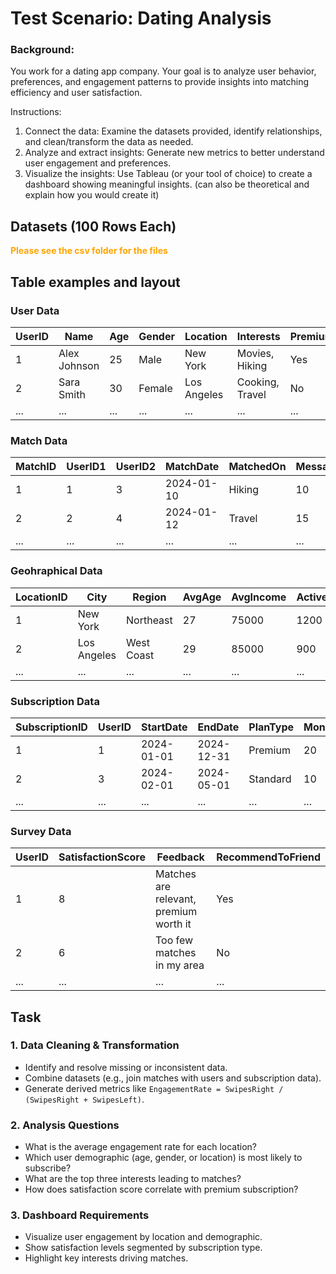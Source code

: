 # Test Scenario: Dating Analysis

### Background:
You work for a dating app company. Your goal is to analyze user behavior, preferences, and engagement patterns to provide insights into matching efficiency and user satisfaction.

Instructions:

1. Connect the data: Examine the datasets provided, identify relationships, and clean/transform the data as needed.
2. Analyze and extract insights: Generate new metrics to better understand user engagement and preferences.
3. Visualize the insights: Use Tableau (or your tool of choice) to create a dashboard showing meaningful insights. (can also be theoretical and explain how you would create it)

## Datasets (100 Rows Each)

<strong style="color: orange;">Please see the csv folder for the files</strong>

## Table examples and layout

### User Data

| UserID | Name          | Age  | Gender | Location       | Interests       | PremiumUser | SwipesLeft | SwipesRight |
|--------|---------------|------|--------|----------------|-----------------|-------------|------------|-------------|
| 1      | Alex Johnson  | 25   | Male   | New York       | Movies, Hiking  | Yes         | 120        | 80          |
| 2      | Sara Smith    | 30   | Female | Los Angeles    | Cooking, Travel | No          | 100        | 50          |
| ...    | ...           | ...  | ...    | ...            | ...             | ...         | ...        | ...         |

### Match Data
| MatchID | UserID1 | UserID2 | MatchDate   | MatchedOn     | MessagesExchanged | DateScheduled |
|---------|---------|---------|-------------|---------------|-------------------|---------------|
| 1       | 1       | 3       | 2024-01-10 | Hiking        | 10                | 2024-01-15    |
| 2       | 2       | 4       | 2024-01-12 | Travel        | 15                | 2024-01-20    |
| ...     | ...     | ...     | ...         | ...           | ...               | ...           |

### Geohraphical Data
| LocationID | City           | Region      | AvgAge | AvgIncome | ActiveUsers |
|------------|----------------|-------------|--------|-----------|-------------|
| 1          | New York       | Northeast   | 27     | 75000     | 1200        |
| 2          | Los Angeles    | West Coast  | 29     | 85000     | 900         |
| ...        | ...            | ...         | ...    | ...       | ...         |

### Subscription Data
| SubscriptionID | UserID | StartDate   | EndDate     | PlanType  | MonthlyCost |
|----------------|--------|-------------|-------------|-----------|-------------|
| 1              | 1      | 2024-01-01 | 2024-12-31  | Premium   | 20          |
| 2              | 3      | 2024-02-01 | 2024-05-01  | Standard  | 10          |
| ...            | ...    | ...         | ...         | ...       | ...         |

### Survey Data
| UserID | SatisfactionScore | Feedback                                              | RecommendToFriend |
|--------|-------------------|-------------------------------------------------------|-------------------|
| 1      | 8                 | Matches are relevant, premium worth it               | Yes               |
| 2      | 6                 | Too few matches in my area                           | No                |
| ...    | ...               | ...                                                   | ...               |

## Task
### 1. Data Cleaning & Transformation
- Identify and resolve missing or inconsistent data.
- Combine datasets (e.g., join matches with users and subscription data).
- Generate derived metrics like `EngagementRate = SwipesRight / (SwipesRight + SwipesLeft)`.
### 2. Analysis Questions
- What is the average engagement rate for each location?
- Which user demographic (age, gender, or location) is most likely to subscribe?
- What are the top three interests leading to matches?
- How does satisfaction score correlate with premium subscription?
### 3. Dashboard Requirements
- Visualize user engagement by location and demographic.
- Show satisfaction levels segmented by subscription type.
- Highlight key interests driving matches.
